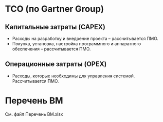 # ТСО (по Gartner Group)
## Капитальные затраты (CAPEX)	
*	Расходы на разработку и внедрение проекта – рассчитывается ПМО.
*	Покупка, установка, настройка программного и аппаратного обеспечения – рассчитывается ПМО.
## Операционные затраты (OPEX)
*	Расходы, которые необходимы для управления системой. Рассчитывается ПМО.


# Перечень ВМ
См. файл Перечень ВМ.xlsx
